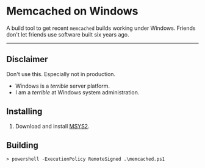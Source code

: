 # Memcached on Windows

A build tool to get recent ```memcached``` builds working under Windows. Friends
don't let friends use software built six years ago.

* * *

## Disclaimer

Don't use this. Especially not in production.

* Windows is a _terrible_ server platform.
* I am a _terrible_ at Windows system administration.

## Installing

1. Download and install [MSYS2](http://www.mingw.org/).

## Building

    > powershell -ExecutionPolicy RemoteSigned .\memcached.ps1
